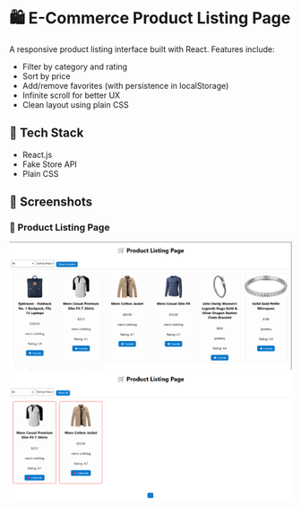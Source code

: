 # 🛍️ E-Commerce Product Listing Page

A responsive product listing interface built with React. Features include:

- Filter by category and rating
- Sort by price
- Add/remove favorites (with persistence in localStorage)
- Infinite scroll for better UX
- Clean layout using plain CSS

## 🔧 Tech Stack
- React.js
- Fake Store API
- Plain CSS

## 📸 Screenshots

### 🛒 Product Listing Page
![Product Listing](./screenshots/product-listing.png)
![Product Listing2](./screenshots/product-listing2.png)
